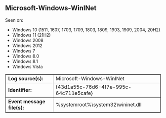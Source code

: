 ## Microsoft-Windows-WinINet

Seen on:
* Windows 10 (1511, 1607, 1703, 1709, 1803, 1809, 1903, 1909, 2004, 20H2)
* Windows 11 (21H2)
* Windows 2008
* Windows 2012
* Windows 7
* Windows 8.0
* Windows 8.1
* Windows Vista

<table border="1" class="docutils">
  <tbody>
    <tr>
      <td><b>Log source(s):</b></td>
      <td>Microsoft-Windows-WinINet</td>
    </tr>
    <tr>
      <td><b>Identifier:</b></td>
      <td>{43d1a55c-76d6-4f7e-995c-64c711e5cafe}</td>
    </tr>
    <tr>
      <td><b>Event message file(s):</b></td>
      <td>%systemroot%\system32\wininet.dll</td>
    </tr>
  </tbody>
</table>

&nbsp;

